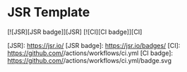 # JSR Template

[![JSR][JSR badge]][JSR]
[![CI][CI badge]][CI]

[JSR]: https://jsr.io/<!-- @scope/name -->
[JSR badge]: https://jsr.io/badges/<!-- @scope/name -->
[CI]: https://github.com/<!-- maks11060/jsr-template -->/actions/workflows/ci.yml
[CI badge]: https://github.com/<!-- maks11060/jsr-template -->/actions/workflows/ci.yml/badge.svg
